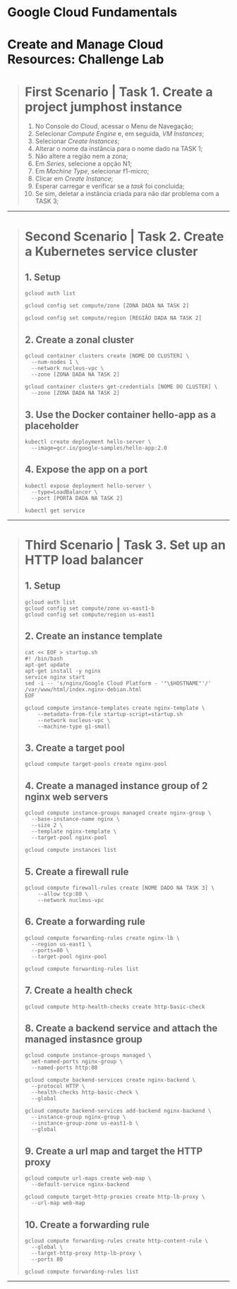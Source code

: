 # **Google Cloud Fundamentals**

# Create and Manage Cloud Resources: Challenge Lab

> # First Scenario | Task 1. Create a project jumphost instance
>
> 1. No Console do Cloud, acessar o Menu de Navegação;
> 2. Selecionar _Compute Engine_ e, em seguida, _VM Instances_;
> 3. Selecionar _Create Instances_;
> 4. Alterar o nome da instância para o nome dado na TASK 1;
> 5. Não altere a região nem a zona;
> 6. Em _Series_, selecione a opção N1;
> 7. Em _Machine Type_, selecionar f1-micro;
> 8. Clicar em _Create Instance_;
> 9. Esperar carregar e verificar se a _task_ foi concluida;
> 10. Se sim, deletar a instância criada para não dar problema com a TASK 3;

---

> # Second Scenario | Task 2. Create a Kubernetes service cluster
>
> ## 1. Setup
>
> ```shell
> gcloud auth list
>
> gcloud config set compute/zone [ZONA DADA NA TASK 2]
>
> gcloud config set compute/region [REGIÃO DADA NA TASK 2]
> ```
>
> ## 2. Create a zonal cluster
>
> ```shell
> gcloud container clusters create [NOME DO CLUSTER] \
> 	--num-nodes 1 \
> 	--network nucleus-vpc \
> 	--zone [ZONA DADA NA TASK 2]
>
> gcloud container clusters get-credentials [NOME DO CLUSTER] \
> 	--zone [ZONA DADA NA TASK 2]
>
> ```
>
> ## 3. Use the Docker container hello-app as a placeholder
>
> ```shell
> kubectl create deployment hello-server \
> 	--image=gcr.io/google-samples/hello-app:2.0
> ```
>
> ## 4. Expose the app on a port
>
> ```shell
> kubectl expose deployment hello-server \
> 	--type=LoadBalancer \
> 	--port [PORTA DADA NA TASK 2]
>
> kubectl get service
> ```

---

> # Third Scenario | Task 3. Set up an HTTP load balancer
>
> ## 1. Setup
>
> ```shell
> gcloud auth list
> gcloud config set compute/zone us-east1-b
> gcloud config set compute/region us-east1
> ```
>
> ## 2. Create an instance template
>
> ```shell
> cat << EOF > startup.sh
> #! /bin/bash
> apt-get update
> apt-get install -y nginx
> service nginx start
> sed -i -- 's/nginx/Google Cloud Platform - '"\$HOSTNAME"'/' /var/www/html/index.nginx-debian.html
> EOF
>
> gcloud compute instance-templates create nginx-template \
>     --metadata-from-file startup-script=startup.sh
>     --network nucleus-vpc \
>     --machine-type g1-small
> ```
>
> ## 3. Create a target pool
>
> ```shell
> gcloud compute target-pools create nginx-pool
> ```
>
> ## 4. Create a managed instance group of 2 nginx web servers
>
> ```shell
> gcloud compute instance-groups managed create nginx-group \
> 	--base-instance-name nginx \
> 	--size 2 \
> 	--template nginx-template \
> 	--target-pool nginx-pool
>
> gcloud compute instances list
> ```
>
> ## 5. Create a firewall rule
>
> ```shell
> gcloud compute firewall-rules create [NOME DADO NA TASK 3] \
>     --allow tcp:80 \
>     --network nucleus-vpc
> ```
>
> ## 6. Create a forwarding rule
>
> ```shell
> gcloud compute forwarding-rules create nginx-lb \
> 	--region us-east1 \
> 	--ports=80 \
> 	--target-pool nginx-pool
>
> gcloud compute forwarding-rules list
> ```
>
> ## 7. Create a health check
>
> ```shell
> gcloud compute http-health-checks create http-basic-check
> ```
>
> ## 8. Create a backend service and attach the managed instasnce group
>
> ```shell
> gcloud compute instance-groups managed \
> 	set-named-ports nginx-group \
> 	--named-ports http:80
>
> gcloud compute backend-services create nginx-backend \
> 	--protocol HTTP \
> 	--health-checks http-basic-check \
> 	--global
>
> gcloud compute backend-services add-backend nginx-backend \
> 	--instance-group nginx-group \
> 	--instance-group-zone us-east1-b \
> 	--global
> ```
>
> ## 9. Create a url map and target the HTTP proxy
>
> ```shell
> gcloud compute url-maps create web-map \
> 	--default-service nginx-backend
>
> gcloud compute target-http-proxies create http-lb-proxy \
> 	--url-map web-map
> ```
>
> ## 10. Create a forwarding rule
>
> ```shell
> gcloud compute forwarding-rules create http-content-rule \
> 	--global \
> 	--target-http-proxy http-lb-proxy \
> 	--ports 80
>
> gcloud compute forwarding-rules list
> ```

---
